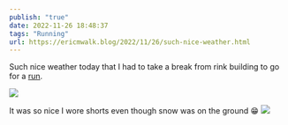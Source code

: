 ```yaml
---
publish: "true"
date: 2022-11-26 18:48:37
tags: "Running"
url: https://ericmwalk.blog/2022/11/26/such-nice-weather.html
---
```


Such nice weather today that I had to take a break from rink building to go for a [run](http://www.strava.com/activities/8172578261).

![](https://ericmwalk.blog/uploads/2022/9032efe479.jpg)

It was so nice I wore shorts even though snow was on the ground 😁
![](https://ericmwalk.blog/uploads/2022/cef226ef50.jpg)
